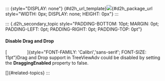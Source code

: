 ::: {style="DISPLAY: none"}
[](ms-xhelp:///?Id=d2h_url_template){#d2h_url_template}![](!package_url!){#d2h_package_url style="WIDTH: 0px; DISPLAY: none; HEIGHT: 0px"}
:::

::: {.d2h_secondary_topic style="PADDING-BOTTOM: 10pt; MARGIN: 0pt; PADDING-LEFT: 0pt; PADDING-RIGHT: 0pt; PADDING-TOP: 0pt"}
#### Disable Drag and Drop

[                ]{style="FONT-FAMILY: 'Calibri','sans-serif'; FONT-SIZE: 11pt"}Drag and Drop support in TreeViewAdv could be disabled by setting the **DraggingEnabled** property to false.

[]{#related-topics}
:::
